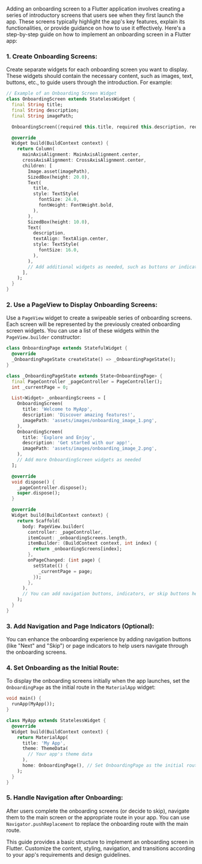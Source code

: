 Adding an onboarding screen to a Flutter application involves creating a series of introductory screens that users see when they first launch the app. These screens typically highlight the app's key features, explain its functionalities, or provide guidance on how to use it effectively. Here's a step-by-step guide on how to implement an onboarding screen in a Flutter app:

### 1. Create Onboarding Screens:

Create separate widgets for each onboarding screen you want to display. These widgets should contain the necessary content, such as images, text, buttons, etc., to guide users through the introduction. For example:

```dart
// Example of an Onboarding Screen Widget
class OnboardingScreen extends StatelessWidget {
  final String title;
  final String description;
  final String imagePath;

  OnboardingScreen({required this.title, required this.description, required this.imagePath});

  @override
  Widget build(BuildContext context) {
    return Column(
      mainAxisAlignment: MainAxisAlignment.center,
      crossAxisAlignment: CrossAxisAlignment.center,
      children: [
        Image.asset(imagePath),
        SizedBox(height: 20.0),
        Text(
          title,
          style: TextStyle(
            fontSize: 24.0,
            fontWeight: FontWeight.bold,
          ),
        ),
        SizedBox(height: 10.0),
        Text(
          description,
          textAlign: TextAlign.center,
          style: TextStyle(
            fontSize: 16.0,
          ),
        ),
        // Add additional widgets as needed, such as buttons or indicators
      ],
    );
  }
}
```

### 2. Use a PageView to Display Onboarding Screens:

Use a `PageView` widget to create a swipeable series of onboarding screens. Each screen will be represented by the previously created onboarding screen widgets. You can use a list of these widgets within the `PageView.builder` constructor:

```dart
class OnboardingPage extends StatefulWidget {
  @override
  _OnboardingPageState createState() => _OnboardingPageState();
}

class _OnboardingPageState extends State<OnboardingPage> {
  final PageController _pageController = PageController();
  int _currentPage = 0;

  List<Widget> _onboardingScreens = [
    OnboardingScreen(
      title: 'Welcome to MyApp',
      description: 'Discover amazing features!',
      imagePath: 'assets/images/onboarding_image_1.png',
    ),
    OnboardingScreen(
      title: 'Explore and Enjoy',
      description: 'Get started with our app!',
      imagePath: 'assets/images/onboarding_image_2.png',
    ),
    // Add more OnboardingScreen widgets as needed
  ];

  @override
  void dispose() {
    _pageController.dispose();
    super.dispose();
  }

  @override
  Widget build(BuildContext context) {
    return Scaffold(
      body: PageView.builder(
        controller: _pageController,
        itemCount: _onboardingScreens.length,
        itemBuilder: (BuildContext context, int index) {
          return _onboardingScreens[index];
        },
        onPageChanged: (int page) {
          setState(() {
            _currentPage = page;
          });
        },
      ),
      // You can add navigation buttons, indicators, or skip buttons here
    );
  }
}
```

### 3. Add Navigation and Page Indicators (Optional):

You can enhance the onboarding experience by adding navigation buttons (like "Next" and "Skip") or page indicators to help users navigate through the onboarding screens.

### 4. Set Onboarding as the Initial Route:

To display the onboarding screens initially when the app launches, set the `OnboardingPage` as the initial route in the `MaterialApp` widget:

```dart
void main() {
  runApp(MyApp());
}

class MyApp extends StatelessWidget {
  @override
  Widget build(BuildContext context) {
    return MaterialApp(
      title: 'My App',
      theme: ThemeData(
        // Your app's theme data
      ),
      home: OnboardingPage(), // Set OnboardingPage as the initial route
    );
  }
}
```

### 5. Handle Navigation after Onboarding:

After users complete the onboarding screens (or decide to skip), navigate them to the main screen or the appropriate route in your app. You can use `Navigator.pushReplacement` to replace the onboarding route with the main route.

This guide provides a basic structure to implement an onboarding screen in Flutter. Customize the content, styling, navigation, and transitions according to your app's requirements and design guidelines.